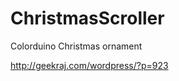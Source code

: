 ChristmasScroller
=================

Colorduino Christmas ornament

http://geekraj.com/wordpress/?p=923
